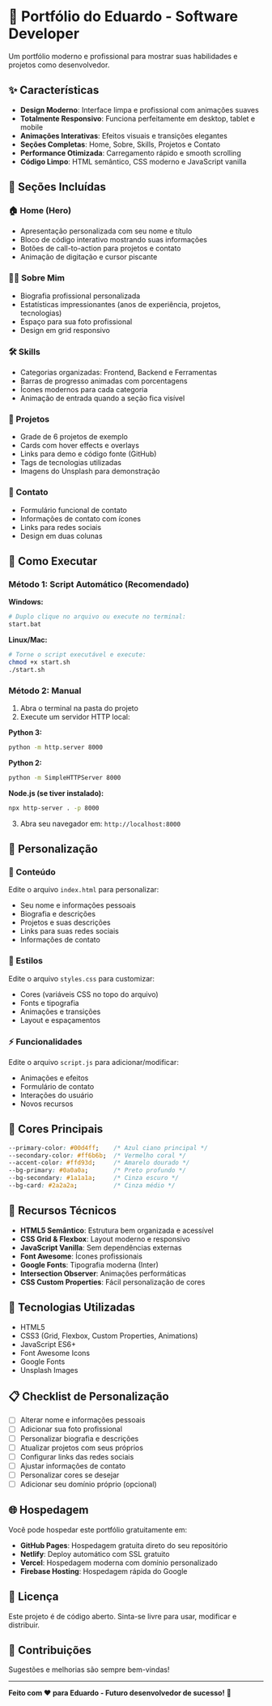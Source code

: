 # 🚀 Portfólio do Eduardo - Software Developer

Um portfólio moderno e profissional para mostrar suas habilidades e projetos como desenvolvedor.

## ✨ Características

- **Design Moderno**: Interface limpa e profissional com animações suaves
- **Totalmente Responsivo**: Funciona perfeitamente em desktop, tablet e mobile
- **Animações Interativas**: Efeitos visuais e transições elegantes
- **Seções Completas**: Home, Sobre, Skills, Projetos e Contato
- **Performance Otimizada**: Carregamento rápido e smooth scrolling
- **Código Limpo**: HTML semântico, CSS moderno e JavaScript vanilla

## 🎨 Seções Incluídas

### 🏠 Home (Hero)
- Apresentação personalizada com seu nome e título
- Bloco de código interativo mostrando suas informações
- Botões de call-to-action para projetos e contato
- Animação de digitação e cursor piscante

### 👨‍💻 Sobre Mim
- Biografia profissional personalizada
- Estatísticas impressionantes (anos de experiência, projetos, tecnologias)
- Espaço para sua foto profissional
- Design em grid responsivo

### 🛠️ Skills
- Categorias organizadas: Frontend, Backend e Ferramentas
- Barras de progresso animadas com porcentagens
- Ícones modernos para cada categoria
- Animação de entrada quando a seção fica visível

### 💼 Projetos
- Grade de 6 projetos de exemplo
- Cards com hover effects e overlays
- Links para demo e código fonte (GitHub)
- Tags de tecnologias utilizadas
- Imagens do Unsplash para demonstração

### 📧 Contato
- Formulário funcional de contato
- Informações de contato com ícones
- Links para redes sociais
- Design em duas colunas

## 🚀 Como Executar

### Método 1: Script Automático (Recomendado)

**Windows:**
```bash
# Duplo clique no arquivo ou execute no terminal:
start.bat
```

**Linux/Mac:**
```bash
# Torne o script executável e execute:
chmod +x start.sh
./start.sh
```

### Método 2: Manual

1. Abra o terminal na pasta do projeto
2. Execute um servidor HTTP local:

**Python 3:**
```bash
python -m http.server 8000
```

**Python 2:**
```bash
python -m SimpleHTTPServer 8000
```

**Node.js (se tiver instalado):**
```bash
npx http-server . -p 8000
```

3. Abra seu navegador em: `http://localhost:8000`

## 🎯 Personalização

### 📝 Conteúdo
Edite o arquivo `index.html` para personalizar:
- Seu nome e informações pessoais
- Biografia e descrições
- Projetos e suas descrições
- Links para suas redes sociais
- Informações de contato

### 🎨 Estilos
Edite o arquivo `styles.css` para customizar:
- Cores (variáveis CSS no topo do arquivo)
- Fonts e tipografia
- Animações e transições
- Layout e espaçamentos

### ⚡ Funcionalidades
Edite o arquivo `script.js` para adicionar/modificar:
- Animações e efeitos
- Formulário de contato
- Interações do usuário
- Novos recursos

## 🎨 Cores Principais

```css
--primary-color: #00d4ff;    /* Azul ciano principal */
--secondary-color: #ff6b6b;  /* Vermelho coral */
--accent-color: #ffd93d;     /* Amarelo dourado */
--bg-primary: #0a0a0a;       /* Preto profundo */
--bg-secondary: #1a1a1a;     /* Cinza escuro */
--bg-card: #2a2a2a;          /* Cinza médio */
```

## 📱 Recursos Técnicos

- **HTML5 Semântico**: Estrutura bem organizada e acessível
- **CSS Grid & Flexbox**: Layout moderno e responsivo
- **JavaScript Vanilla**: Sem dependências externas
- **Font Awesome**: Ícones profissionais
- **Google Fonts**: Tipografia moderna (Inter)
- **Intersection Observer**: Animações performáticas
- **CSS Custom Properties**: Fácil personalização de cores

## 🔧 Tecnologias Utilizadas

- HTML5
- CSS3 (Grid, Flexbox, Custom Properties, Animations)
- JavaScript ES6+
- Font Awesome Icons
- Google Fonts
- Unsplash Images

## 📋 Checklist de Personalização

- [ ] Alterar nome e informações pessoais
- [ ] Adicionar sua foto profissional
- [ ] Personalizar biografia e descrições
- [ ] Atualizar projetos com seus próprios
- [ ] Configurar links das redes sociais
- [ ] Ajustar informações de contato
- [ ] Personalizar cores se desejar
- [ ] Adicionar seu domínio próprio (opcional)

## 🌐 Hospedagem

Você pode hospedar este portfólio gratuitamente em:

- **GitHub Pages**: Hospedagem gratuita direto do seu repositório
- **Netlify**: Deploy automático com SSL gratuito
- **Vercel**: Hospedagem moderna com domínio personalizado
- **Firebase Hosting**: Hospedagem rápida do Google

## 📄 Licença

Este projeto é de código aberto. Sinta-se livre para usar, modificar e distribuir.

## 🤝 Contribuições

Sugestões e melhorias são sempre bem-vindas! 

---

**Feito com ❤️ para Eduardo - Futuro desenvolvedor de sucesso!** 🌟
